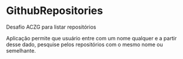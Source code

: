 # GithubRepositories
Desafio ACZG para listar repositórios

Aplicação permite que usuário entre com um nome qualquer e a partir desse dado, pesquise pelos repositórios com o mesmo nome ou semelhante. 

